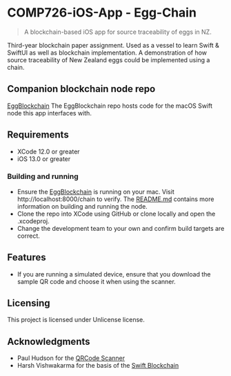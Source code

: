 # COMP726-iOS-App - Egg-Chain
> A blockchain-based iOS app for source traceability of eggs in NZ.

Third-year blockchain paper assignment. Used as a vessel to learn Swift & SwiftUI as well as blockchain implementation.
A demonstration of how source traceability of New Zealand eggs could be implemented using a chain.

## Companion blockchain node repo

[EggBlockchain](https://github.com/bosh-code/EggBlockchain)
The EggBlockchain repo hosts code for the macOS Swift node this app interfaces with.

## Requirements

* XCode 12.0 or greater
* iOS 13.0 or greater

### Building and running

* Ensure the [EggBlockchain](https://github.com/bosh-code/EggBlockchain) is running on your mac. Visit http://localhost:8000/chain to verify. The [README.md](https://github.com/bosh-code/EggBlockchain/blob/main/README.md) contains more information on building and running the node.
* Clone the repo into XCode using GitHub or clone locally and open the .xcodeproj.
* Change the development team to your own and confirm build targets are correct.

## Features

* If you are running a simulated device, ensure that you download the sample QR code and choose it when using the scanner.

## Licensing

This project is licensed under Unlicense license.

## Acknowledgments

* Paul Hudson for the [QRCode Scanner](https://github.com/twostraws/CodeScanner)
* Harsh Vishwakarma for the basis of the [Swift Blockchain](https://medium.com/@mhacnagbani/blockchain-by-swift-cddd4e1d02eb)
